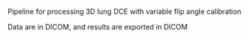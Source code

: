 Pipeline for processing 3D lung DCE with variable flip angle calibration


Data are in DICOM, and results are exported in DICOM
